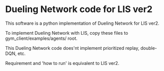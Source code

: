 

# Dueling Network code for LIS ver2

This software is a python implementation of Dueling Network for LIS ver2.

To implement Dueling Network with LIS, copy these files to gym_client/examples/agents/ root.

This Dueling Network code does'nt implement prioritized replay, double-DQN, etc.

Requirement and 'how to run' is equivalent to LIS ver2.
